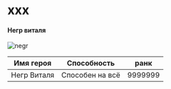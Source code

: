 # xxx
#### Негр виталя 
![negr](https://i.ytimg.com/vi/_jCedHSXcyg/maxresdefault.jpg)


|Имя героя      |Способность         |ранк   |
| ------------- |:------------------:|-------|
|Негр Виталя    |Способен на всё     |9999999|

